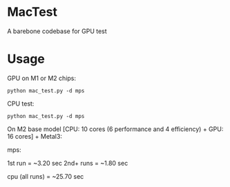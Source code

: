 # MacTest
A barebone codebase for GPU test


# Usage

GPU on M1 or M2 chips:

```
python mac_test.py -d mps
```

CPU test:

```
python mac_test.py -d mps
```

On M2 base model [CPU: 10 cores (6 performance and 4 efficiency) + GPU: 16 cores] + Metal3:

mps: 

1st run = ~3.20 sec
2nd+ runs = ~1.80 sec

cpu (all runs) = ~25.70 sec
